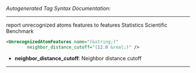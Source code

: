 _Autogenerated Tag Syntax Documentation:_

---
report unrecognized atoms features to features Statistics Scientific Benchmark

```xml
<UnrecognizedAtomFeatures name="(&string;)"
        neighbor_distance_cutoff="(12.0 &real;)" />
```

-   **neighbor_distance_cutoff**: Neighbor distance cutoff

---
